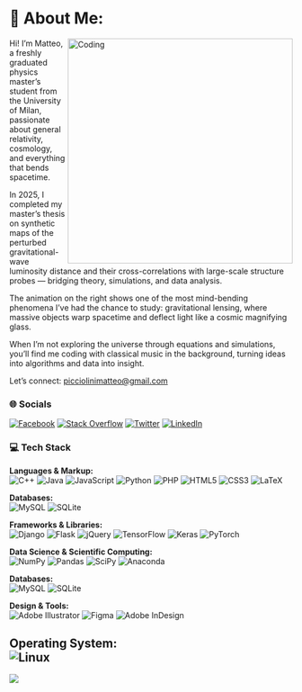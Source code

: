# 💫 About Me:
<img align="right" alt="Coding" width="400" src="https://upload.wikimedia.org/wikipedia/commons/0/03/Black_hole_lensing_web.gif?20070212213115">
Hi! I’m Matteo, a freshly graduated physics master’s student from the University of Milan, passionate about general relativity, cosmology, and everything that bends spacetime.

In 2025, I completed my master’s thesis on synthetic maps of the perturbed gravitational-wave luminosity distance and their cross-correlations with large-scale structure probes — bridging theory, simulations, and data analysis.

The animation on the right shows one of the most mind-bending phenomena I’ve had the chance to study: gravitational lensing, where massive objects warp spacetime and deflect light like a cosmic magnifying glass.

When I’m not exploring the universe through equations and simulations, you’ll find me coding with classical music in the background, turning ideas into algorithms and data into insight.

Let’s connect: picciolinimatteo@gmail.com


### 🌐 Socials  
[![Facebook](https://img.shields.io/badge/Facebook-%231877F2.svg?logo=Facebook&logoColor=white)](https://facebook.com/matteo.picciolini.3) [![Stack Overflow](https://img.shields.io/badge/-Stackoverflow-FE7A16?logo=stack-overflow&logoColor=white)](https://stackoverflow.com/users/8637008) [![Twitter](https://img.shields.io/badge/Twitter-%231DA1F2.svg?logo=Twitter&logoColor=white)](https://twitter.com/MatteiPiccioli3) [![LinkedIn](https://img.shields.io/badge/LinkedIn-%230077B5.svg?logo=linkedin&logoColor=white)](https://www.linkedin.com/in/matteo-picciolini-9a0832297/)

### 💻 Tech Stack  

**Languages & Markup:**  
![C++](https://img.shields.io/badge/c++-%2300599C.svg?style=for-the-badge&logo=c%2B%2B&logoColor=white) ![Java](https://img.shields.io/badge/java-%23ED8B00.svg?style=for-the-badge&logo=java&logoColor=white) ![JavaScript](https://img.shields.io/badge/javascript-%23323330.svg?style=for-the-badge&logo=javascript&logoColor=%23F7DF1E) ![Python](https://img.shields.io/badge/python-3670A0?style=for-the-badge&logo=python&logoColor=ffdd54) ![PHP](https://img.shields.io/badge/php-%23777BB4.svg?style=for-the-badge&logo=php&logoColor=white) ![HTML5](https://img.shields.io/badge/html5-%23E34F26.svg?style=for-the-badge&logo=html5&logoColor=white) ![CSS3](https://img.shields.io/badge/css3-%231572B6.svg?style=for-the-badge&logo=css3&logoColor=white) ![LaTeX](https://img.shields.io/badge/latex-%23008080.svg?style=for-the-badge&logo=latex&logoColor=white)  

**Databases:**  
![MySQL](https://img.shields.io/badge/mysql-%2300f.svg?style=for-the-badge&logo=mysql&logoColor=white) ![SQLite](https://img.shields.io/badge/sqlite-%2307405e.svg?style=for-the-badge&logo=sqlite&logoColor=white)  

**Frameworks & Libraries:**  
![Django](https://img.shields.io/badge/django-%23092E20.svg?style=for-the-badge&logo=django&logoColor=white)  ![Flask](https://img.shields.io/badge/flask-%23000.svg?style=for-the-badge&logo=flask&logoColor=white)  ![jQuery](https://img.shields.io/badge/jquery-%230769AD.svg?style=for-the-badge&logo=jquery&logoColor=white)  ![TensorFlow](https://img.shields.io/badge/TensorFlow-%23FF6F00.svg?style=for-the-badge&logo=TensorFlow&logoColor=white)  ![Keras](https://img.shields.io/badge/Keras-%23D00000.svg?style=for-the-badge&logo=Keras&logoColor=white)  ![PyTorch](https://img.shields.io/badge/PyTorch-%23EE4C2C.svg?style=for-the-badge&logo=PyTorch&logoColor=white)  

**Data Science & Scientific Computing:**  
![NumPy](https://img.shields.io/badge/numpy-%23013243.svg?style=for-the-badge&logo=numpy&logoColor=white)  ![Pandas](https://img.shields.io/badge/pandas-%23150458.svg?style=for-the-badge&logo=pandas&logoColor=white)  ![SciPy](https://img.shields.io/badge/SciPy-%230C55A5.svg?style=for-the-badge&logo=scipy&logoColor=white)  ![Anaconda](https://img.shields.io/badge/Anaconda-%2344A833.svg?style=for-the-badge&logo=anaconda&logoColor=white)  

**Databases:**  
![MySQL](https://img.shields.io/badge/mysql-%2300f.svg?style=for-the-badge&logo=mysql&logoColor=white)  ![SQLite](https://img.shields.io/badge/sqlite-%2307405e.svg?style=for-the-badge&logo=sqlite&logoColor=white)  

**Design & Tools:**  
![Adobe Illustrator](https://img.shields.io/badge/adobeillustrator-%23FF9A00.svg?style=for-the-badge&logo=adobeillustrator&logoColor=white)  ![Figma](https://img.shields.io/badge/figma-%23F24E1E.svg?style=for-the-badge&logo=figma&logoColor=white)  ![Adobe InDesign](https://img.shields.io/badge/Adobe%20InDesign-49021F?style=for-the-badge&logo=adobeindesign&logoColor=white)  

**Operating System:**  
![Linux](https://img.shields.io/badge/Linux-FCC624?style=for-the-badge&logo=linux&logoColor=black)  
---
[![](https://visitcount.itsvg.in/api?id=matteopicciolini&icon=1&color=0)](https://visitcount.itsvg.in)

<!-- Proudly created with GPRM ( https://gprm.itsvg.in ) -->

